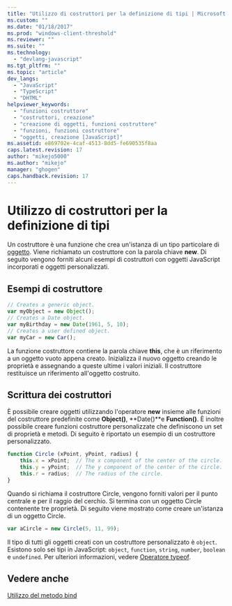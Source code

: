 ```yaml
---
title: "Utilizzo di costruttori per la definizione di tipi | Microsoft Docs"
ms.custom: ""
ms.date: "01/18/2017"
ms.prod: "windows-client-threshold"
ms.reviewer: ""
ms.suite: ""
ms.technology: 
  - "devlang-javascript"
ms.tgt_pltfrm: ""
ms.topic: "article"
dev_langs: 
  - "JavaScript"
  - "TypeScript"
  - "DHTML"
helpviewer_keywords: 
  - "funzioni costruttore"
  - "costruttori, creazione"
  - "creazione di oggetti, funzioni costruttore"
  - "funzioni, funzioni costruttore"
  - "oggetti, creazione [JavaScript]"
ms.assetid: e869702e-4caf-4513-8dd5-fe690535f8aa
caps.latest.revision: 17
author: "mikejo5000"
ms.author: "mikejo"
manager: "ghogen"
caps.handback.revision: 17
---
```

# Utilizzo di costruttori per la definizione di tipi
Un costruttore è una funzione che crea un'istanza di un tipo particolare di [oggetto](../../javascript/objects-and-arrays-javascript.md).  Viene richiamato un costruttore con la parola chiave **new**.  Di seguito vengono forniti alcuni esempi di costruttori con oggetti JavaScript incorporati e oggetti personalizzati.  
  
## Esempi di costruttore  
  
```javascript  
// Creates a generic object.  
var myObject = new Object();  
// Creates a Date object.  
var myBirthday = new Date(1961, 5, 10);  
// Creates a user defined object.  
var myCar = new Car();  
```  
  
 La funzione costruttore contiene la parola chiave **this**, che è un riferimento a un oggetto vuoto appena creato.  Inizializza il nuovo oggetto creando le proprietà e assegnando a queste ultime i valori iniziali.  Il costruttore restituisce un riferimento all'oggetto costruito.  
  
## Scrittura dei costruttori  
 È possibile creare oggetti utilizzando l'operatore **new** insieme alle funzioni del costruttore predefinite come **Object\(\)**, **Date\(\)**e **Function\(\)**.  È inoltre possibile creare funzioni costruttore personalizzate che definiscono un set di proprietà e metodi.  Di seguito è riportato un esempio di un costruttore personalizzato.  
  
```javascript  
function Circle (xPoint, yPoint, radius) {  
    this.x = xPoint;  // The x component of the center of the circle.  
    this.y = yPoint;  // The y component of the center of the circle.  
    this.r = radius;  // The radius of the circle.  
}  
```  
  
 Quando si richiama il costruttore Circle, vengono forniti valori per il punto centrale e per il raggio del cerchio.  Si termina con un oggetto Circle contenente tre proprietà.  Di seguito viene mostrato come creare un'istanza di un oggetto Circle.  
  
```javascript  
var aCircle = new Circle(5, 11, 99);  
```  
  
 Il tipo di tutti gli oggetti creati con un costruttore personalizzato è `object`.  Esistono solo sei tipi in JavaScript: `object`, `function`, `string`, `number`, `boolean` e `undefined`.  Per ulteriori informazioni, vedere [Operatore typeof](../../javascript/reference/typeof-operator-decrementjavascript.md).  
  
## Vedere anche  
 [Utilizzo del metodo bind](../../javascript/advanced/using-the-bind-method-javascript.md)